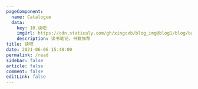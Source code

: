 ```yaml
---
pageComponent:
  name: Catalogue
  data:
    key: 10.读吧
    imgUrl: https://cdn.staticaly.com/gh/xingcxb/blog_img@blog1/blog/basic/read.png
    description: 读书笔记，书籍推荐
title: 读吧
date: 2021-06-06 15:40:00
permalink: /read
sidebar: false
article: false
comment: false
editLink: false
---
```

